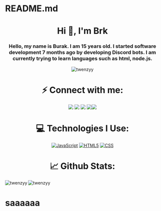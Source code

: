 # README.md
<h1 align="center">Hi 👋, I'm Brk</h1>
<h3 align="center">Hello, my name is Burak. I am 15 years old. I started software development 7 months ago by developing Discord bots. I am currently trying to learn languages ​​such as html, node.js.</h3>

<p align="center"> <img src="https://komarev.com/ghpvc/?username=brqdev&label=Profile%20views&color=0e75b6&style=flat" alt="twenzyy" /> </p>

<h1 align="center">⚡ Connect with me:</h1>
<p align="center">
<a href="https://discord.com/users/779975215580971049"><img src="https://shields.io/badge/brk-111111.svg?&amp;style=for-the-badge&amp;logo=discord" style="max-width:100%;"></a>
<a href="https://github.com/brkkdev"><img src="https://shields.io/badge/brkkdev-111111.svg?&amp;style=for-the-badge&amp;logo=github" style="max-width:100%;"></a>
<a href="https://instagram.com/brkkdev"><img src="https://shields.io/badge/lnaburak-111111.svg?&amp;style=for-the-badge&amp;logo=instagram" style="max-width:100%;"></a>
<a href="https://discord.gg/habbozen"><img src="https://shields.io/badge/My Discord Server-111111.svg?&amp;style=for-the-badge&amp;" style="max-width:100%;"></a><a href="https://kerem.fun"><img src="https://shields.io/badge/My Website-111111.svg?&amp;style=for-the-badge&amp;" style="max-width:100%;"></a>

  
</p>

<h1 align="center">💻 Technologies I Use:</h1>
<p align="center">
<a href="#"><img alt="JavaScript" src="https://img.shields.io/badge/-Javascript-edb200?style=blue&amp;logo=javascript&amp;logoColor=white" style="max-width:100%;"></a>
<a href="#"><img alt="HTML5" src="https://img.shields.io/badge/-HTML5-E34F26?style=blue&amp;logo=html5&amp;logoColor=white" style="max-width:100%;"></a>
<a href="#"><img alt="CSS" src="https://img.shields.io/badge/-CSS3-264de4?style=blue&amp;logo=css3&amp;logoColor=white" style="max-width:100%;"></a>



  </p>

<h1 align="center">📈 Github Stats:</h1>

<p><img align="left" src="https://github-readme-stats.vercel.app/api/top-langs?username=twenzyy&show_icons=true&locale=en&layout=compact" alt="twenzyy" /></p>

<p>&nbsp;<img align="left" src="https://github-readme-stats.vercel.app/api?username=twenzyy&show_icons=true&locale=en" alt="twenzyy" /></p>

# saaaaaa
